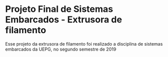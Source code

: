 # Projeto Final de Sistemas Embarcados - Extrusora de filamento
Esse projeto da extrusora de filamento foi realizado a disciplina de sistemas embarcados da UEPG, no segundo semestre de 2019
